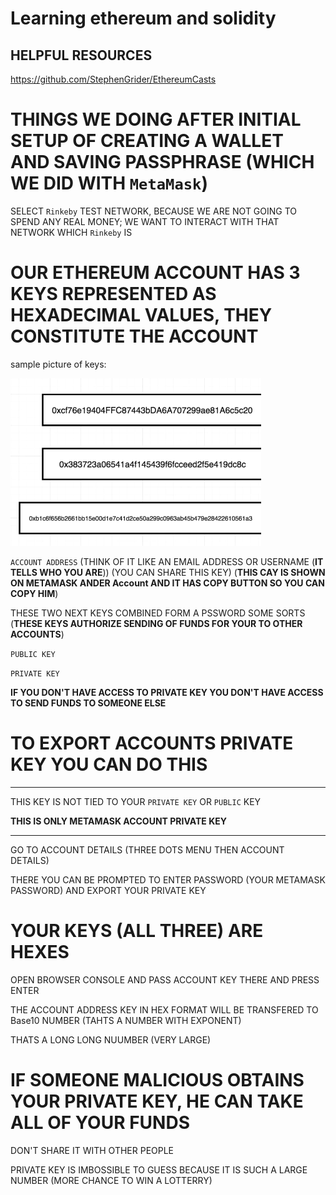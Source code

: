 # Learning ethereum and solidity

## HELPFUL RESOURCES

<https://github.com/StephenGrider/EthereumCasts>

# THINGS WE DOING AFTER INITIAL SETUP OF CREATING A WALLET AND SAVING PASSPHRASE (WHICH WE DID WITH `MetaMask`)

SELECT `Rinkeby` TEST NETWORK, BECAUSE WE ARE NOT GOING TO SPEND ANY REAL MONEY; WE WANT TO INTERACT WITH THAT NETWORK WHICH `Rinkeby` IS

# OUR ETHEREUM ACCOUNT HAS 3 KEYS REPRESENTED AS HEXADECIMAL VALUES, THEY CONSTITUTE THE ACCOUNT

sample picture of keys:

![keys](images/KEYS.png)

`ACCOUNT ADDRESS` (THINK OF IT LIKE AN EMAIL ADDRESS OR USERNAME (**IT TELLS WHO YOU ARE**)) (YOU CAN SHARE THIS KEY) (**THIS CAY IS SHOWN ON METAMASK ANDER Account AND IT HAS COPY BUTTON SO YOU CAN COPY HIM**) 

THESE TWO NEXT KEYS COMBINED FORM A PSSWORD SOME SORTS (**THESE KEYS AUTHORIZE SENDING OF FUNDS FOR YOUR TO OTHER ACCOUNTS**)

`PUBLIC KEY`

`PRIVATE KEY`

**IF YOU DON'T HAVE ACCESS TO PRIVATE KEY YOU DON'T HAVE ACCESS TO SEND FUNDS TO SOMEONE ELSE**

# TO EXPORT ACCOUNTS PRIVATE KEY YOU CAN DO THIS

***

THIS KEY IS NOT TIED TO YOUR `PRIVATE KEY` OR `PUBLIC` KEY

**THIS IS ONLY METAMASK ACCOUNT PRIVATE KEY**

***


GO TO ACCOUNT DETAILS (THREE DOTS MENU THEN ACCOUNT DETAILS)

THERE YOU CAN BE PROMPTED TO ENTER PASSWORD (YOUR METAMASK PASSWORD) AND EXPORT YOUR PRIVATE KEY

# YOUR KEYS (ALL THREE) ARE HEXES

OPEN BROWSER CONSOLE AND PASS ACCOUNT KEY THERE AND PRESS ENTER

THE ACCOUNT ADDRESS KEY IN HEX FORMAT WILL BE TRANSFERED TO Base10 NUMBER (TAHTS A NUMBER WITH EXPONENT)

THATS A LONG LONG NUUMBER (VERY LARGE)

# IF SOMEONE MALICIOUS OBTAINS YOUR PRIVATE KEY, HE CAN TAKE ALL OF YOUR FUNDS

DON'T SHARE IT WITH OTHER PEOPLE

PRIVATE KEY IS IMBOSSIBLE TO GUESS BECAUSE IT IS SUCH A LARGE NUMBER (MORE CHANCE TO WIN A LOTTERRY)